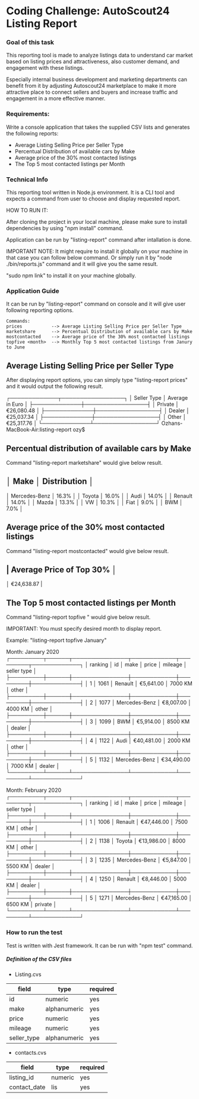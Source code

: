 <!-- prettier-ignore-start -->


# Coding Challenge: AutoScout24 Listing Report

### Goal of this task

This reporting tool is made to analyze listings data to understand car market based on listing prices and attractiveness, also customer demand, and engagement with these listings.

Especially internal business development and marketing departments can benefit from it by adjusting Autoscout24 marketplace to make it more attractive place to connect sellers and buyers and increase traffic and engagement in a more effective manner.

### Requirements:

Write a console application that takes the supplied CSV lists and generates the following reports:

- Average Listing Selling Price per Seller Type
- Percentual Distribution of available cars by Make
- Average price of the 30% most contacted listings
- The Top 5 most contacted listings per Month

### Technical Info

This reporting tool written in Node.js environment.
It is a CLI tool and expects a command from user to choose and display requested report.

HOW TO RUN IT:

After cloning the project in your local machine, please make sure to install dependencies by using "npm install" command.

Application can be run by "listing-report" command after intallation is done.

IMPORTANT NOTE: It might require to install it globally on your machine in that case you can follow below command.
Or simply run it by "node ./bin/reports.js" command and it will give you the same result.

"sudo npm link" to install it on your machine globally.

### Application Guide

It can be run by "listing-report" command on console and it will give user following reporting options.

    Commands:
    prices           --> Average Listing Selling Price per Seller Type
    marketshare      --> Percentual Distribution of available cars by Make
    mostcontacted    --> Average price of the 30% most contacted listings
    topfive <month>  --> Monthly Top 5 most contacted listings from Janury to June

## Average Listing Selling Price per Seller Type

After displaying report options, you can simply type "listing-report prices" and it would output the following result.

┌─────────────┬─────────────────┐
│ Seller Type │ Average in Euro │
├─────────────┼─────────────────┤
│ Private     │ €26,080.48      │
├─────────────┼─────────────────┤
│ Dealer      │ €25,037.34      │
├─────────────┼─────────────────┤
│ Other       │ €25,317.76      │
└─────────────┴─────────────────┘
Ozhans-MacBook-Air:listing-report ozy$ 

## Percentual distribution of available cars by Make

Command "listing-report marketshare" would give below result.


│ Make          │ Distribution │
 ------------------------------
│ Mercedes-Benz │ 16.3%        │
│ Toyota        │ 16.0%        │
│ Audi          │ 14.0%        │
│ Renault       │ 14.0%        │
│ Mazda         │ 13.3%        │
│ VW            │ 10.3%        │
│ Fiat          │ 9.0%         │
│ BWM           │ 7.0%         │



## Average price of the 30% most contacted listings

Command "listing-report mostcontacted" would give below result.

| Average Price of Top 30% │
 --------------------------
│ €24,638.87               |

## The Top 5 most contacted listings per Month

Command "listing-report topfive <month>" would give below result.

IMPORTANT: You must specify desired month to display report.

Example: "listing-report topfive January"

Month: January 2020
┌─────────┬──────┬───────────────┬────────────┬─────────┬─────────────┐
│ ranking │ id   │ make          │ price      │ mileage │ seller type │
├─────────┼──────┼───────────────┼────────────┼─────────┼─────────────┤
│ 1       │ 1061 │ Renault       │ €5,641.00  │ 7000 KM │ other       │
├─────────┼──────┼───────────────┼────────────┼─────────┼─────────────┤
│ 2       │ 1077 │ Mercedes-Benz │ €8,007.00  │ 4000 KM │ other       │
├─────────┼──────┼───────────────┼────────────┼─────────┼─────────────┤
│ 3       │ 1099 │ BWM           │ €5,914.00  │ 8500 KM │ dealer      │
├─────────┼──────┼───────────────┼────────────┼─────────┼─────────────┤
│ 4       │ 1122 │ Audi          │ €40,481.00 │ 2000 KM │ other       │
├─────────┼──────┼───────────────┼────────────┼─────────┼─────────────┤
│ 5       │ 1132 │ Mercedes-Benz │ €34,490.00 │ 7000 KM │ dealer      │
└─────────┴──────┴───────────────┴────────────┴─────────┴─────────────┘


Month: February 2020
┌─────────┬──────┬───────────────┬────────────┬─────────┬─────────────┐
│ ranking │ id   │ make          │ price      │ mileage │ seller type │
├─────────┼──────┼───────────────┼────────────┼─────────┼─────────────┤
│ 1       │ 1006 │ Renault       │ €47,446.00 │ 7500 KM │ other       │
├─────────┼──────┼───────────────┼────────────┼─────────┼─────────────┤
│ 2       │ 1138 │ Toyota        │ €13,986.00 │ 8000 KM │ other       │
├─────────┼──────┼───────────────┼────────────┼─────────┼─────────────┤
│ 3       │ 1235 │ Mercedes-Benz │ €5,847.00  │ 5500 KM │ dealer      │
├─────────┼──────┼───────────────┼────────────┼─────────┼─────────────┤
│ 4       │ 1250 │ Renault       │ €8,446.00  │ 5000 KM │ dealer      │
├─────────┼──────┼───────────────┼────────────┼─────────┼─────────────┤
│ 5       │ 1271 │ Mercedes-Benz │ €47,165.00 │ 6500 KM │ private     │
└─────────┴──────┴───────────────┴────────────┴─────────┴─────────────┘

### How to run the test

Test is written with Jest framework.
It can be run with "npm test" command.

##### Definition of the CSV files

- Listing.cvs

| field       | type         | required |
| ----------- | ------------ | -------- |
| id          | numeric      | yes      |
| make        | alphanumeric | yes      |
| price       | numeric      | yes      |
| mileage     | numeric      | yes      |
| seller_type | alphanumeric | yes      |

- contacts.cvs

| field        | type    | required |
| ------------ | ------- | -------- |
| listing_id   | numeric | yes      |
| contact_date | lis     | yes      |





<!-- prettier-ignore-end -->
